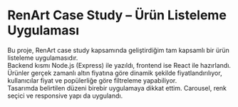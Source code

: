 # RenArt Case Study – Ürün Listeleme Uygulaması

Bu proje, RenArt case study kapsamında geliştirdiğim tam kapsamlı bir ürün listeleme uygulamasıdır.  
Backend kısmı Node.js (Express) ile yazıldı, frontend ise React ile hazırlandı.  
Ürünler gerçek zamanlı altın fiyatına göre dinamik şekilde fiyatlandırılıyor, kullanıcılar fiyat ve popülerliğe göre filtreleme yapabiliyor.  
Tasarımda belirtilen düzeni birebir uygulamaya dikkat ettim. Carousel, renk seçici ve responsive yapı da uygulandı.
